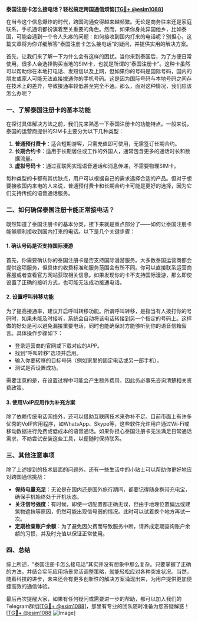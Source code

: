 **泰国注册卡怎么接电话？轻松搞定跨国通信烦恼[[TG💪+ @esim1088](https://t.me/s/esim1088)]**

在当今这个信息爆炸的时代，跨国沟通变得越来越频繁。无论是商务往来还是家庭联系，手机通讯都扮演着至关重要的角色。然而，如果你身处异国他乡，比如泰国，可能会遇到一个令人头疼的问题：如何接收到国内打来的电话呢？别担心，这篇文章将为你详细解答“泰国注册卡怎么接电话”的疑问，并提供实用的解决方案。

首先，让我们来了解一下为什么会有这样的困扰。当你来到泰国后，为了方便日常使用，很多人会选择购买当地的SIM卡，也就是所谓的“泰国注册卡”。这种卡虽然可以帮助你在本地打电话、发短信以及上网，但如果你的号码是国际号码，国内的朋友或家人可能无法直接拨通你的手机号码。这是因为国际号码与本地号码之间存在技术上的差异，导致接通率较低甚至完全不通。那么，面对这种情况，我们应该怎么办呢？

### **一、了解泰国注册卡的基本功能**

在探讨具体解决方法之前，我们先来熟悉一下泰国注册卡的功能特点。一般来说，泰国的运营商提供的SIM卡主要分为以下几种类型：

1. **普通预付费卡**：适合短期游客，只需充值即可使用，无需签订长期合约。
2. **长期合约卡**：适用于长期居住或工作的外国人，通常包含更多的通话时长和数据流量。
3. **虚拟号码卡**：通过互联网实现语音通话和消息传递，不需要物理SIM卡。

每种类型的卡都有其优缺点，用户可以根据自己的需求选择合适的产品。但对于想要接收国内来电的人来说，普通预付费卡和长期合约卡可能是更好的选择，因为它们支持传统的语音通话服务。

### **二、如何确保泰国注册卡能正常接电话？**

既然知道了泰国注册卡的基本分类，接下来就是重点部分了——如何让泰国注册卡能够顺利接收到国内打来的电话。以下是几个关键步骤：

#### **1. 确认号码是否支持国际漫游**
首先，你需要确认你的泰国注册卡是否支持国际漫游服务。大多数泰国运营商都会提供这项服务，但具体的收费标准和服务范围会有所不同。你可以直接联系运营商客服或者查看官方网站获取相关信息。如果发现你的卡不支持国际漫游，那么即使设置了正确的接听方式，也可能无法成功接通电话。

#### **2. 设置呼叫转移功能**
为了提高接通率，建议开启呼叫转移功能。所谓呼叫转移，是指当有人拨打你的号码时，如果未能及时接听，系统会自动将该电话转接到另一个指定的号码上。这样做的好处是可以避免漏接重要电话，同时也能确保对方能够听到你的语音信箱留言。具体操作步骤如下：
   - 登录运营商的官网或下载对应的APP。
   - 找到“呼叫转移”选项并启用。
   - 输入你要转移的目标号码（例如家里的固定电话或另一部手机）。
   - 测试是否设置成功。

需要注意的是，在设置过程中可能会产生额外费用，因此务必事先咨询清楚相关资费政策。

#### **3. 使用VoIP应用作为补充方案**
除了依赖传统电话网络外，还可以借助互联网技术来弥补不足。目前市面上有许多优秀的VoIP应用程序，如WhatsApp、Skype等，这些软件允许用户通过Wi-Fi或移动数据进行免费或低成本的语音通话。如果你担心泰国注册卡无法满足日常通话需求，不妨尝试安装这些工具，以便随时保持联系。

### **三、其他注意事项**

除了上述提到的技术层面的问题外，还有一些生活中的小贴士可以帮助你更好地应对跨国通信挑战：

- **保持电量充足**：无论是在国内还是国外旅行期间，都要记得随身携带充电宝，确保手机始终处于开机状态。
- **关注信号强度**：有时候，即使一切配置都正确无误，但由于地理位置偏远或建筑物遮挡等原因，仍然可能出现信号弱的情况。此时可以试着换个地方再试一次。
- **定期检查账户余额**：为了避免因欠费而导致服务中断，请养成定期查询账户余额的习惯，并及时充值以保证正常使用。

### **四、总结**

综上所述，“泰国注册卡怎么接电话”其实并没有想象中那么复杂。只要掌握了正确的方法，并结合实际应用场景灵活调整策略，就能轻松应对各种突发状况。当然，随着科技的进步，未来还会有更多创新性的解决方案涌现出来，为用户提供更加便捷高效的通信体验。

最后再次提醒大家，如果有任何疑问或需要进一步的帮助，都可以加入我们的Telegram群组[[TG💪+ @esim1088](https://t.me/s/esim1088)]，那里有专业的团队随时准备为您答疑解惑！[[TG💪+ @esim1088](https://t.me/s/esim1088) ![Image](https://i.postimg.cc/4NQfJmqS/Snipaste-2025-05-13-00-14-12.png)]